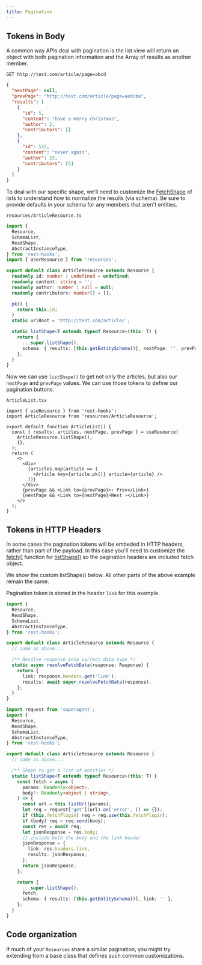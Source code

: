 ```yaml
---
title: Pagination
---
```


## Tokens in Body

A common way APIs deal with pagination is the list view will return an object with both pagination information
and the Array of results as another member.

`GET http://test.com/article/page=abcd`

```json
{
  "nextPage": null,
  "prevPage": "http://test.com/article/page=aedcba",
  "results": [
    {
      "id": 5,
      "content": "have a merry christmas",
      "author": 2,
      "contributors": []
    },
    {
      "id": 532,
      "content": "never again",
      "author": 23,
      "contributors": [5]
    }
  ]
}
```

To deal with our specific shape, we'll need to customize the [FetchShape](../api/FetchShape.md) of lists to
understand how to normalize the results (via schema). Be sure to provide defaults in your schema for any members
that aren't entities.

`resources/ArticleResource.ts`

```typescript
import {
  Resource,
  SchemaList,
  ReadShape,
  AbstractInstanceType,
} from 'rest-hooks';
import { UserResource } from 'resources';

export default class ArticleResource extends Resource {
  readonly id: number | undefined = undefined;
  readonly content: string = '';
  readonly author: number | null = null;
  readonly contributors: number[] = [];

  pk() {
    return this.id;
  }
  static urlRoot = 'http://test.com/article/';

  static listShape<T extends typeof Resource>(this: T) {
    return {
      ...super.listShape(),
      schema: { results: [this.getEntitySchema()], nextPage: '', prevPage: '' },
    };
  }
}
```

Now we can use `listShape()` to get not only the articles, but also our `nextPage`
and `prevPage` values. We can use those tokens to define our pagination buttons.

`ArticleList.tsx`

```tsx
import { useResource } from 'rest-hooks';
import ArticleResource from 'resources/ArticleResource';

export default function ArticleList() {
  const { results: articles, nextPage, prevPage } = useResource(
    ArticleResource.listShape(),
    {},
  );
  return (
    <>
      <div>
        {articles.map(article => (
          <Article key={article.pk()} article={article} />
        ))}
      </div>
      {prevPage && <Link to={prevPage}>‹ Prev</Link>}
      {nextPage && <Link to={nextPage}>Next ›</Link>}
    </>
  );
}
```

## Tokens in HTTP Headers

In some cases the pagination tokens will be embeded in HTTP headers, rather than part of the payload. In this
case you'll need to customize the [fetch()](../api/FetchShape#fetchurl-string-body-payload-promise-any) function
for [listShape()](../api/resource#listshape-readshape) so the pagination headers are included fetch object.

We show the custom listShape() below. All other parts of the above example remain the same.

Pagination token is stored in the header `link` for this example.

<!--DOCUSAURUS_CODE_TABS-->
<!--fetch (default)-->

```typescript
import {
  Resource,
  ReadShape,
  SchemaList,
  AbstractInstanceType,
} from 'rest-hooks';

export default class ArticleResource extends Resource {
  // same as above....

  /** Resolve response into correct data type */
  static async resolveFetchData(response: Response) {
    return {
      link: response.headers.get('link'),
      results: await super.resolveFetchData(response),
    };
  }
}
```

<!--superagent-->

```typescript
import request from 'superagent';
import {
  Resource,
  ReadShape,
  SchemaList,
  AbstractInstanceType,
} from 'rest-hooks';

export default class ArticleResource extends Resource {
  // same as above....

  /** Shape to get a list of entities */
  static listShape<T extends typeof Resource>(this: T) {
    const fetch = async (
      params: Readonly<object>,
      body?: Readonly<object | string>,
    ) => {
      const url = this.listUrl(params);
      let req = request['get'](url).on('error', () => {});
      if (this.fetchPlugin) req = req.use(this.fetchPlugin);
      if (body) req = req.send(body);
      const res = await req;
      let jsonResponse = res.body;
      // include both the body and the link header
      jsonResponse = {
        link: res.headers.link,
        results: jsonResponse,
      };
      return jsonResponse;
    };

    return {
      ...super.listShape(),
      fetch,
      schema: { results: [this.getEntitySchema()], link: '' },
    };
  }
}
```

<!--END_DOCUSAURUS_CODE_TABS-->

## Code organization

If much of your `Resources` share a similar pagination, you might
try extending from a base class that defines such common customizations.
